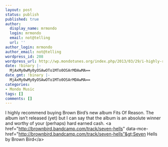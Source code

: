 ```yaml
---
layout: post
status: publish
published: true
author:
  display_name: mrmondo
  login: mrmondo
  email: not@telling
  url: ''
author_login: mrmondo
author_email: not@telling
wordpress_id: 208
wordpress_url: http://wp.mondotunes.org/index.php/2013/03/29/i-highly-recommend-buying-brown-birds-new/
date: !binary |-
  MjAxMy0wMy0yOSAwOTo1MTo0OSArMDAwMA==
date_gmt: !binary |-
  MjAxMy0wMy0yOSAwOTo1MTo0OSArMDAwMA==
categories:
- Mondo Music
tags: []
comments: []
---
```

I highly recommend buying Brown Bird&#8217;s new album Fits Of Reason.
The album isn&#8217;t released (yet) but I can say that the album is an absolute winner and worthy of your (perhaps) hard earned cash.
&lt;a href="http://brownbird.bandcamp.com/track/seven-hells" data-mce-href="http://brownbird.bandcamp.com/track/seven-hells"&gt;Seven Hells by Brown Bird&lt;/a&gt;
